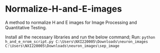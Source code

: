 # Normalize-H-and-E-images
A method to normalize H and E images for Image Processing and Quantitative Testing.

Install all the necessary libraries and run the below command;
Run: `python h_and_e_nrom_script.py C:\Users\NXI220005\Downloads\neuron_images C:\Users\NXI220005\Downloads\neuron_images\sep_image`

